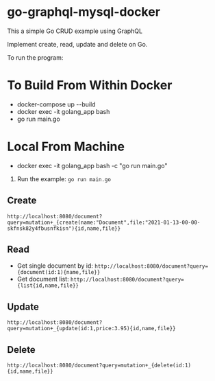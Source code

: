 # go-graphql-mysql-docker
This a simple Go CRUD example using GraphQL


Implement create, read, update and delete on Go.

To run the program:

# To Build From Within Docker
- docker-compose up --build
- docker exec -it golang_app bash
- go run main.go

# Local From Machine
- docker exec -it golang_app bash -c "go run main.go"


1. Run the example: `go run main.go`

## Create

`http://localhost:8080/document?query=mutation+_{create(name:"Document",file:"2021-01-13-00-00-skfnsk82y4fbusnfkisn"){id,name,file}}`

## Read

* Get single document by id: `http://localhost:8080/document?query={document(id:1){name,file}}`
* Get document list: `http://localhost:8080/document?query={list{id,name,file}}`

## Update

`http://localhost:8080/document?query=mutation+_{update(id:1,price:3.95){id,name,file}}`

## Delete

`http://localhost:8080/document?query=mutation+_{delete(id:1){id,name,file}}`
